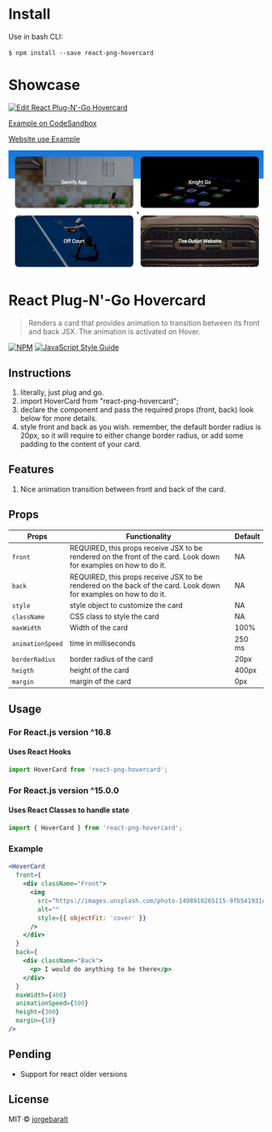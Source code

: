# Install

Use in bash CLI:

`$ npm install --save react-png-hovercard`

# Showcase

[![Edit React Plug-N'-Go Hovercard](https://codesandbox.io/static/img/play-codesandbox.svg)](https://codesandbox.io/s/x3w1q79l4p)

[Example on CodeSandbox](https://x3w1q79l4p.codesandbox.io/)

[Website use Example](jorgebaralt.com)

![](hovercard-demo.gif)

# React Plug-N'-Go Hovercard

> Renders a card that provides animation to transition between its front and back JSX. The animation is activated on Hover.

[![NPM](https://img.shields.io/npm/v/react-png-hovercard.svg)](https://www.npmjs.com/package/react-png-hovercard) [![JavaScript Style Guide](https://img.shields.io/badge/code_style-standard-brightgreen.svg)](https://standardjs.com)

## Instructions

1. literally, just plug and go.
2. import HoverCard from "react-png-hovercard";
3. declare the component and pass the required props (front, back) look below for more details.
4. style front and back as you wish. remember, the default border radius is 20px, so it will require to either change border radius, or add some padding to the content of your card.

## Features

1. Nice animation transition between front and back of the card.

## Props

| Props            | Functionality                                                                                                     | Default |
| ---------------- | ----------------------------------------------------------------------------------------------------------------- | ------- |
| `front`          | REQUIRED, this props receive JSX to be rendered on the front of the card. Look down for examples on how to do it. | NA      |
| `back`           | REQUIRED, this props receive JSX to be rendered on the back of the card. Look down for examples on how to do it.  | NA      |
| `style`          | style object to customize the card                                                                                | NA      |
| `className`      | CSS class to style the card                                                                                       | NA      |
| `maxWidth`       | Width of the card                                                                                                 | 100%    |
| `animationSpeed` | time in milliseconds                                                                                              | 250 ms  |
| `borderRadius`   | border radius of the card                                                                                         | 20px    |
| `heigth`         | height of the card                                                                                                | 400px   |
| `margin`         | margin of the card                                                                                                | 0px     |

## Usage

### For React.js version ^16.8

#### Uses React Hooks

```jsx
import HoverCard from 'react-png-hovercard';
```

### For React.js version ^15.0.0

#### Uses React Classes to handle state

```jsx
import { HoverCard } from 'react-png-hovercard';
```

### Example

```jsx
<HoverCard
  front={
    <div className="Front">
      <img
        src="https://images.unsplash.com/photo-1498910265115-9fb541931cd1?ixlib=rb-1.2.1&ixid=eyJhcHBfaWQiOjEyMDd9&auto=format&fit=crop&w=1089&q=80"
        alt=""
        style={{ objectFit: 'cover' }}
      />
    </div>
  }
  back={
    <div className="Back">
      <p> I would do anything to be there</p>
    </div>
  }
  maxWidth={400}
  animationSpeed={500}
  height={300}
  margin={10}
/>
```

## Pending

- Support for react older versions

## License

MIT © [jorgebaralt](https://github.com/jorgebaralt)
